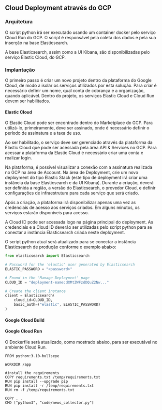 ## Cloud Deployment através do GCP

### Arquitetura

O script python irá ser executado usando um container docker pelo serviço Cloud Run do GCP.
O script é responsável pela coleta dos dados e pela sua inserção na base Elasticsearch.

A base Elasticsearch, assim como a UI Kibana, são disponibilizadas pelo serviço Elastic Cloud, do GCP.

### Implantação

O primeiro passo é criar um novo projeto dentro da plataforma do Google Cloud, de modo a isolar os serviços utilizados por esta solução.
Para criar é necessário definir um nome, qual conta de cobrança e a organização, quando aplicável.
Dentro do projeto, os serviços Elastic Cloud e Cloud Run devem ser habilitados.

#### Elastic Cloud
O Elastic Cloud pode ser encontrado dentro do Marketplace do GCP. Para utilizá-lo, primeiramente, deve ser assinado, onde é necessário definir o período de assinatura e a taxa de uso.

Ao ser habilitado, o serviço deve ser gerenciado através da plataforma da Elastic Cloud que pode ser acessada pela área API & Services no GCP.
Para acessar a plataforma da Elastic Cloud é necessário criar uma conta e realizar login.

Na plataforma, é possível visualizar a conexão com a assinatura realizada no GCP na área de Account.
Na área de Deployment, crie um novo deployment do tipo Elastic Stack (este tipo de deployment irá criar uma instância da base Elasticsearch e da UI Kibana). Durante a criação, deverá ser definida a região, a versão do Elasticsearch, o provedor Cloud, e definir configurações de infraestrutura para cada serviço que será criado.

Após a criação, a plataforma irá disponibilizar apenas uma vez as credenciais de acesso aos serviços criados.
Em alguns minutos, os serviços estarão disponíveis para acesso.

A Cloud ID pode ser acessada logo na página principal do deployment. As credenciais e a Cloud ID deverão ser utilizadas pelo script python para se conectar a instância Elasticsearch criada neste deployment.

O script python atual será atualizado para se conectar a instância Elasticsearch de produção conforme o exemplo abaixo:

```python
from elasticsearch import Elasticsearch

# Password for the 'elastic' user generated by Elasticsearch
ELASTIC_PASSWORD = "<password>"

# Found in the 'Manage Deployment' page
CLOUD_ID = "deployment-name:dXMtZWFzdDQuZ2Nw..."

# Create the client instance
client = Elasticsearch(
    cloud_id=CLOUD_ID,
    basic_auth=("elastic", ELASTIC_PASSWORD)
)

```

#### Google Cloud Build



#### Google Cloud Run



O Dockerfile será atualizado, como mostrado abaixo, para ser executável no ambiente Cloud Run.

```docker
FROM python:3.10-bullseye

WORKDIR /app

#install the requirements
COPY requirements.txt /temp/requirements.txt
RUN pip install --upgrade pip
RUN pip install -r /temp/requirements.txt
RUN rm -f /temp/requirements.txt

COPY . .
CMD ["python3", "code/news_collector.py"]
```
